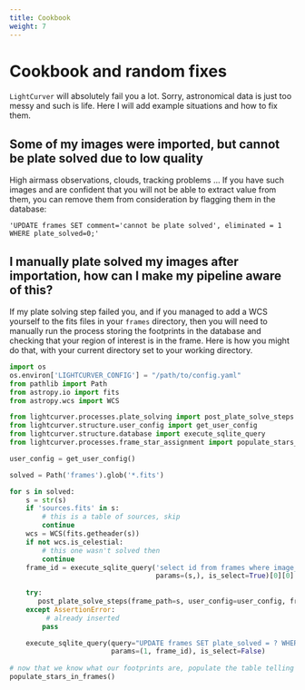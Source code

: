 ```yaml
---
title: Cookbook
weight: 7
---
```

# Cookbook and random fixes

`LightCurver` will absolutely fail you a lot. Sorry, astronomical data is just too messy and such is life.
Here I will add example situations and how to fix them.

## Some of my images were imported, but cannot be plate solved due to low quality
High airmass observations, clouds, tracking problems ...
If you have such images and are confident that you will not be able to extract value from them, 
you can remove them from consideration by flagging them in the database:
````sqlite3
'UPDATE frames SET comment='cannot be plate solved', eliminated = 1 WHERE plate_solved=0;'
````

## I manually plate solved my images after importation, how can I make my pipeline aware of this?
If my plate solving step failed you, and if you managed to add a WCS yourself to the fits files in your `frames` directory,
then you will need to manually run the process storing the footprints in the database and checking that your region of interest
is in the frame.
Here is how you might do that, with your current directory set to your working directory.
```python
import os
os.environ['LIGHTCURVER_CONFIG'] = "/path/to/config.yaml"
from pathlib import Path
from astropy.io import fits
from astropy.wcs import WCS

from lightcurver.processes.plate_solving import post_plate_solve_steps
from lightcurver.structure.user_config import get_user_config
from lightcurver.structure.database import execute_sqlite_query
from lightcurver.processes.frame_star_assignment import populate_stars_in_frames

user_config = get_user_config()

solved = Path('frames').glob('*.fits')

for s in solved:
    s = str(s)
    if 'sources.fits' in s:
        # this is a table of sources, skip
        continue
    wcs = WCS(fits.getheader(s))
    if not wcs.is_celestial:
        # this one wasn't solved then
        continue
    frame_id = execute_sqlite_query('select id from frames where image_relpath = ?', 
                                    params=(s,), is_select=True)[0][0]
    
    try:
       post_plate_solve_steps(frame_path=s, user_config=user_config, frame_id=frame_id)
    except AssertionError:
         # already inserted
        pass

    execute_sqlite_query(query="UPDATE frames SET plate_solved = ? WHERE id = ?",
                         params=(1, frame_id), is_select=False)
    
# now that we know what our footprints are, populate the table telling us which frame has which star.
populate_stars_in_frames()
```
